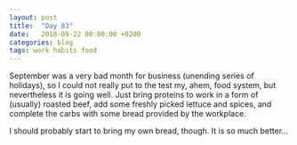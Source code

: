 ```yaml
---
layout: post
title:  "Day 83"
date:   2018-09-22 08:00:00 +0200
categories: blog
tags: work habits food
---
```


September was a very bad month for business (unending series of holidays), so I could not really put to the test my, ahem, food system, but nevertheless it is going well. Just bring proteins to work in a form of (usually) roasted beef, add some freshly picked lettuce and spices, and complete the carbs with some bread provided by the workplace.

I should probably start to bring my own bread, though. It is so much better...
